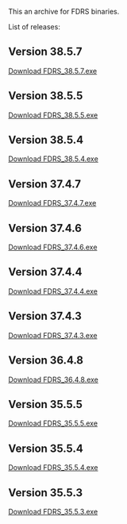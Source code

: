 This an archive for FDRS binaries. 

List of releases:

## Version 38.5.7
[Download FDRS_38.5.7.exe](https://github.com/nitrobass24/FDRS-Archive/releases/tag/v38.5.7)

## Version 38.5.5
[Download FDRS_38.5.5.exe](https://github.com/nitrobass24/FDRS-Archive/releases/tag/v38.5.5)

## Version 38.5.4
[Download FDRS_38.5.4.exe](https://github.com/nitrobass24/FDRS-Archive/releases/tag/v38.5.4)

## Version 37.4.7
[Download FDRS_37.4.7.exe](https://github.com/nitrobass24/FDRS-Archive/releases/tag/v37.4.7)

## Version 37.4.6
[Download FDRS_37.4.6.exe](https://github.com/nitrobass24/FDRS-Archive/releases/tag/v37.4.6)

## Version 37.4.4
[Download FDRS_37.4.4.exe](https://github.com/nitrobass24/FDRS-Archive/releases/tag/v37.4.4)

## Version 37.4.3
[Download FDRS_37.4.3.exe](https://github.com/nitrobass24/FDRS-Archive/releases/tag/v37.4.3)

## Version 36.4.8
[Download FDRS_36.4.8.exe](https://github.com/nitrobass24/FDRS-Archive/releases/tag/v36.4.8)

## Version 35.5.5
[Download FDRS_35.5.5.exe](https://github.com/nitrobass24/FDRS-Archive/releases/tag/v35.5.5)

## Version 35.5.4
[Download FDRS_35.5.4.exe](https://github.com/nitrobass24/FDRS-Archive/releases/tag/v35.5.4)

## Version 35.5.3
[Download FDRS_35.5.3.exe](https://github.com/nitrobass24/FDRS-Archive/releases/tag/v35.5.3)
